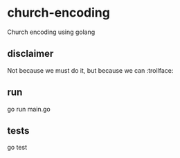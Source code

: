 # church-encoding

Church encoding using golang

## disclaimer

Not because we must do it, but because we can :trollface:

## run

go run main.go

## tests

go test
